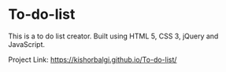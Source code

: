 # To-do-list
This is a to do list creator. Built using HTML 5, CSS 3, jQuery and JavaScript.

Project Link: https://kishorbalgi.github.io/To-do-list/
